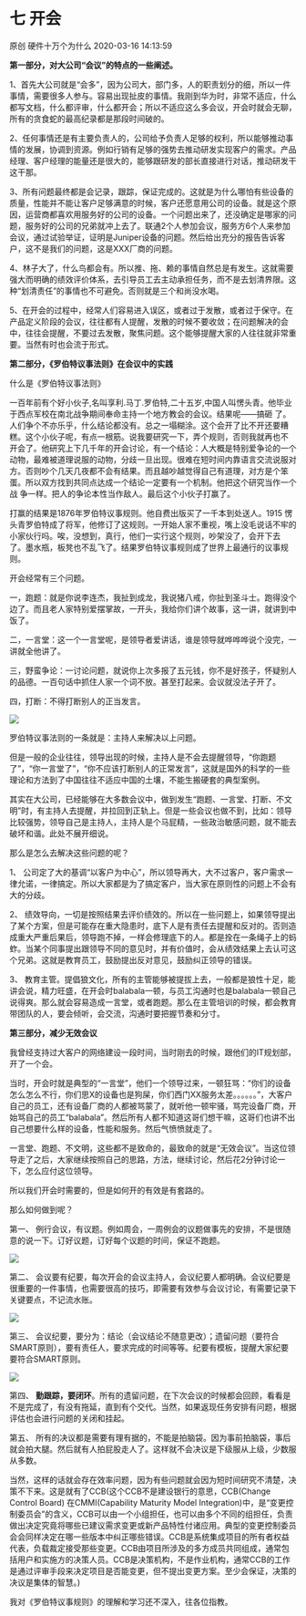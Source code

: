 七 开会
=================

原创 硬件十万个为什么 2020-03-16 14:13:59

**第一部分，对大公司“会议”的特点的一些阐述。**

1、首先大公司就是“会多”，因为公司大，部门多，人的职责划分的细，所以一件事情，需要很多人参与。容易出现扯皮的事情。我刚到华为时，非常不适应，什么都写文档，什么都评审，什么都开会；所以不适应这么多会议，开会时就会无聊，所有的贪食蛇的最高纪录都是那段时间破的。

2、任何事情还是有主要负责人的，公司给予负责人足够的权利，所以能够推动事情的发展，协调到资源。例如行销有足够的强势去推动研发实现客户的需求。产品经理、客户经理的能量还是很大的，能够跟研发的部长直接进行对话，推动研发干这干那。

3、所有问题最终都是会记录，跟踪，保证完成的。这就是为什么哪怕有些设备的质量，性能并不能让客户足够满意的时候，客户还愿意用公司的设备。就是这个原因，运营商都喜欢用服务好的公司的设备。一个问题出来了，还没确定是哪家的问题，服务好的公司的兄弟就冲上去了。联通2个人参加会议，服务方6个人来参加会议，通过试验举证，证明是Juniper设备的问题。然后给出充分的报告告诉客户，这不是我们的问题，这是XXX厂商的问题。

4、林子大了，什么鸟都会有。所以推、拖、赖的事情自然总是有发生。这就需要强大而明确的绩效评价体系，去引导员工去主动承担任务，而不是去划清界限。这种“划清责任”的事情也不可避免。否则就是三个和尚没水喝。

  

5、在开会的过程中，经常人们容易进入误区，或者过于发散，或者过于保守。在产品定义阶段的会议，往往都有人提醒，发散的时候不要收敛；在问题解决的会中，往往会提醒，不要过去发散，聚焦问题。这个能够提醒大家的人往往就非常重要。当然有时也会流于形式。

  

**第二部分，《罗伯特议事法则》在会议中的实践**

什么是《罗伯特议事法则》

一百年前有个好小伙子,名叫享利.马丁.罗伯特,二十五岁,中国人叫愣头青。他毕业于西点军校在南北战争期间奉命主持一个地方教会的会议。结果呢——搞砸 了。人们争个不亦乐乎，什么结论都没有。总之一塌糊涂。这个会开了比不开还要糟糕。这个小伙子呢，有点一根筋。说我要研究一下，弄个规则，否则我就再也不 开会了。他研究上下几千年的开会讨论，有一个结论：人大概是特别爱争论的一个动物，最难被道理说服的动物，分歧一旦出现。很难在短时间内靠语言交流说服对 方。否则吵个几天几夜都不会有结果。而且越吵越觉得自己有道理，对方是个笨蛋。所以双方找到共同点达成一个结论一定要有一个机制。他把这个研究当作一个战 争一样。把人的争论本性当作敌人。最后这个小伙子打赢了。

打赢的结果是1876年罗伯特议事规则。他自费出版买了一千本到处送人。1915 愣头青罗伯特成了将军，他修订了这规则。一开始人家不重视，嘴上没毛说话不牢的小家伙行吗。唉，没想到，真行，他们一实行这个规则，吵架没了，会开下去 了。墨水瓶，板凳也不乱飞了。结果罗伯特议事规则成了世界上最通行的议事规则。

  

开会经常有三个问题。

一，跑题：就是你说李连杰，我扯到成龙，我说猪八戒，你扯到圣斗士。跑得没个边了。而且老人家特别爱摆掌故，一开头，我给你们讲个故事，这一讲，就讲到中饭了。

二，一言堂：这一个一言堂呢，是领导者爱讲话，谁是领导就哗哗哗说个没完，一讲就全他讲了。

三，野蛮争论：一讨论问题，就说你上次多报了五元钱，你不是好孩子，怀疑别人的品德。一百句话中抓住人家一个词不放。甚至打起来。会议就没法子开了。

  

四，打断：不得打断别人的正当发言。

![](http://p9.pstatp.com/large/pgc-image/28ec40c575bf4c72b410fa9a666f3b4e)

罗伯特议事法则的一条就是：主持人来解决以上问题。

但是一般的企业往往，领导出现的时候，主持人是不会去提醒领导，“你跑题了”，“你一言堂了”，“你不应该打断别人的正常发言”，这就是国外的科学的一些理论和方法到了中国往往不适应中国的土壤，不能生搬硬套的典型案例。

其实在大公司，已经能够在大多数会议中，做到发生“跑题、一言堂、打断、不文明”时，有主持人去提醒，并拉回到正轨上。但是一些会议也做不到，比如：领导比较强势，领导自己是主持人，主持人是个马屁精，一些政治敏感问题，就不能去破坏和谐。此处不展开细说。

那么是怎么去解决这些问题的呢？

1、 公司定了大的基调“以客户为中心”，所以领导再大，大不过客户，客户需求一律允诺，一律搞定。所以大家都是为了搞定客户，当大家在原则性的问题上不会有大的分歧。

2、 绩效导向，一切是按照结果去评价绩效的。所以在一些问题上，如果领导提出了某个方案，但是可能存在重大隐患时，底下人是有责任去提醒和反对的。否则造成重大严重后果后，领导跑不掉，一样会修理底下的人。都是拴在一条绳子上的蚂蚱。当某个同事提出跟领导不同的意见时，并有价值时，会从绩效结果上去认可这个兄弟。这就是教育员工，鼓励提出反对意见，鼓励纠正领导的错误。

3、 教育主管。提倡狼文化，所有的主管能够被提拔上去，一般都是狼性十足，能讲会说，精力旺盛，在开会时balabala一顿，与员工沟通时也是balabala一顿自己说得爽。那么就会容易造成一言堂，或者跑题。那么在主管培训的时候，都会教育带团队的人，要会倾听，会交流，沟通时要把握节奏和分寸。

  

**第三部分，减少无效会议**

我曾经支持过大客户的网络建设一段时间，当时刚去的时候，跟他们的IT规划部，开了一个会。

当时，开会时就是典型的“一言堂”，他们一个领导过来，一顿狂骂：“你们的设备怎么怎么不行，你们思X的设备也是狗屎，你们西门XX服务太差。。。。。。”，大客户自己的员工，还有设备厂商的人都被骂蒙了，就听他一顿牢骚，骂完设备厂商，开始骂自己的员工“balabala”。然后所有人都不知道这哥们想干嘛，这哥们也讲不出自己想要什么样的设备，性能和服务。然后气愤愤就走了。

一言堂、跑题、不文明，这些都不是致命的，最致命的就是“无效会议”。当这位领导走了之后，大家继续按照自己的思路，方法，继续讨论，然后花2分钟讨论一下，怎么应付这位领导。

所以我们开会时需要的，但是如何开的有效是有套路的。

  

那么如何做到呢？

第一、 例行会议，有议题。例如周会，一周例会的议题做事先的安排，不是很随意的说一下。订好议题，订好每个议题的时间，保证不跑题。

![](http://p3.pstatp.com/large/pgc-image/9f66e0fd046e4b608daec90d95b72207)

  

第二、 会议要有纪要，每次开会的会议主持人，会议纪要人都明确。会议纪要是很重要的一件事情，也需要很高的技巧，即需要有效参与会议讨论，有需要记录下关键要点，不记流水账。

![](http://p3.pstatp.com/large/pgc-image/dfa1f47c27bb4380b83b0d2448ec995b)

  

第三、 会议纪要，要分为：结论（会议结论不随意更改）；遗留问题（要符合SMART原则），要有责任人，要求完成的时间等等。纪要有模板，提醒大家纪要要符合SMART原则。

![](http://p1.pstatp.com/large/pgc-image/0c128da4252043aca6287ef2f703b821)

  

第四、 **勤跟踪，要闭环**。所有的遗留问题，在下次会议的时候都会回顾，看看是不是完成了，有没有拖延，直到有个交代。当然，如果返现任务安排有问题，根据评估也会进行问题的关闭和挂起。

  

第五、 所有的决议都是需要有理有据的，不能是拍脑袋。因为事前拍脑袋，事后就会拍大腿。然后就有人拍屁股走人了。这样就不会决议是下级服从上级，少数服从多数。

当然，这样的话就会存在效率问题，因为有些问题就会因为短时间研究不清楚，决策不下来。这是就有了CCB(这个CCB不是建设银行的意思，CCB(Change Control Board) 在CMMI(Capability Maturity Model Integration)中，是“变更控制委员会”的含义，CCB可以由一个小组担任，也可以由多个不同的组担任，负责做出决定究竟将哪些已建议需求变更或新产品特性付诸应用。典型的变更控制委员会会同样决定在哪一些版本中纠正哪些错误。CCB是系统集成项目的所有者权益代表，负载裁定接受那些变更。CCB由项目所涉及的多方成员共同组成，通常包括用户和实施方的决策人员。CCB是决策机构，不是作业机构，通常CCB的工作是通过评审手段来决定项目是否能变更，但不提出变更方案。至少会保证，决策的决议是集体的智慧。)

我对《罗伯特议事规则》的理解和学习还不深入，往各位指教。